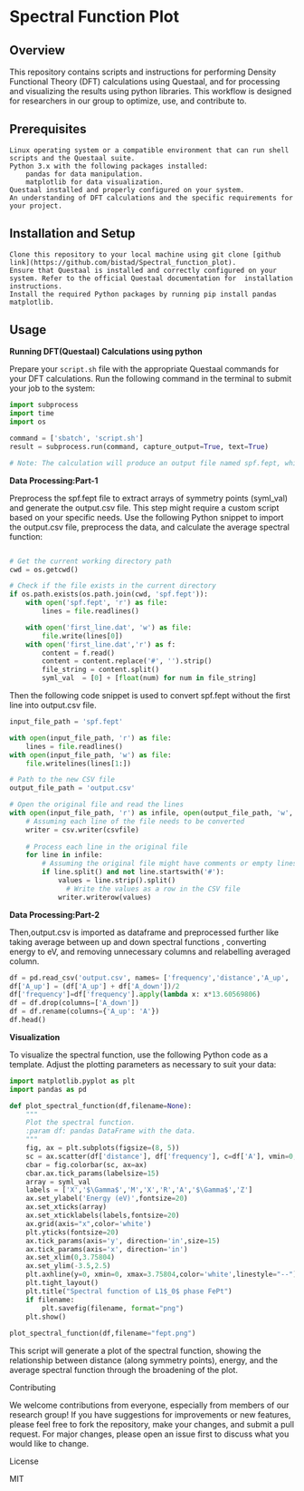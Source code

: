 # Spectral Function Plot
## Overview

This repository contains scripts and instructions for performing Density Functional Theory (DFT) calculations using Questaal, and for processing and visualizing the results using python libraries. This workflow is designed for researchers in our group to optimize, use, and contribute to.
## Prerequisites

    Linux operating system or a compatible environment that can run shell scripts and the Questaal suite.
    Python 3.x with the following packages installed:
        pandas for data manipulation.
        matplotlib for data visualization.
    Questaal installed and properly configured on your system.
    An understanding of DFT calculations and the specific requirements for your project.

## Installation and Setup

    Clone this repository to your local machine using git clone [github link](https://github.com/bistad/Spectral_function_plot).
    Ensure that Questaal is installed and correctly configured on your system. Refer to the official Questaal documentation for  installation instructions.
    Install the required Python packages by running pip install pandas matplotlib.

## Usage
**Running DFT(Questaal) Calculations using python**

Prepare your `script.sh` file with the appropriate Questaal commands for your DFT calculations. Run the following command in the terminal to submit your job to the system:

```python
import subprocess
import time
import os

command = ['sbatch', 'script.sh']
result = subprocess.run(command, capture_output=True, text=True)

# Note: The calculation will produce an output file named spf.fept, which will be used for further processing.
```
**Data Processing:Part-1**

Preprocess the spf.fept file to extract arrays of symmetry points (syml_val) and generate the output.csv file. This step might require a custom script based on your specific needs.
Use the following Python snippet to import the output.csv file, preprocess the data, and calculate the average spectral function:

```python

# Get the current working directory path
cwd = os.getcwd()

# Check if the file exists in the current directory
if os.path.exists(os.path.join(cwd, 'spf.fept')):
    with open('spf.fept', 'r') as file:
        lines = file.readlines()

    with open('first_line.dat', 'w') as file:
        file.write(lines[0])
    with open('first_line.dat','r') as f:
        content = f.read()
        content = content.replace('#', '').strip()
        file_string = content.split()
        syml_val  = [0] + [float(num) for num in file_string]
```
Then the following code snippet is used to convert spf.fept without the first line into output.csv file.
```python
input_file_path = 'spf.fept'

with open(input_file_path, 'r') as file:
    lines = file.readlines()
with open(input_file_path, 'w') as file:
    file.writelines(lines[1:])

# Path to the new CSV file
output_file_path = 'output.csv'

# Open the original file and read the lines
with open(input_file_path, 'r') as infile, open(output_file_path, 'w', newline='') as csvfile:
    # Assuming each line of the file needs to be converted
    writer = csv.writer(csvfile)
    
    # Process each line in the original file
    for line in infile:
        # Assuming the original file might have comments or empty lines
        if line.split() and not line.startswith('#'):
            values = line.strip().split()
              # Write the values as a row in the CSV file
            writer.writerow(values)
```
**Data Processing:Part-2**

Then,output.csv is imported as dataframe and preprocessed further like taking average between up and down spectral functions
, converting energy to eV, and removing unnecessary columns and relabelling averaged column.
```python
df = pd.read_csv('output.csv', names= ['frequency','distance','A_up', 'A_down'])
df['A_up'] = (df['A_up'] + df['A_down'])/2
df['frequency']=df['frequency'].apply(lambda x: x*13.60569806)
df = df.drop(columns=['A_down'])
df = df.rename(columns={'A_up': 'A'})
df.head()
```

**Visualization**

To visualize the spectral function, use the following Python code as a template. Adjust the plotting parameters as necessary to suit your data:

```python
import matplotlib.pyplot as plt
import pandas as pd

def plot_spectral_function(df,filename=None):
    """
    Plot the spectral function.
    :param df: pandas DataFrame with the data.
    """
    fig, ax = plt.subplots(figsize=(8, 5))
    sc = ax.scatter(df['distance'], df['frequency'], c=df['A'], vmin=0, vmax=100,cmap='cividis', rasterized=True)
    cbar = fig.colorbar(sc, ax=ax)
    cbar.ax.tick_params(labelsize=15)
    array = syml_val
    labels = ['X','$\Gamma$','M','X','R','A','$\Gamma$','Z']
    ax.set_ylabel('Energy (eV)',fontsize=20)
    ax.set_xticks(array)
    ax.set_xticklabels(labels,fontsize=20)
    ax.grid(axis="x",color='white')
    plt.yticks(fontsize=20)
    ax.tick_params(axis='y', direction='in',size=15)
    ax.tick_params(axis='x', direction='in')
    ax.set_xlim(0,3.75804)
    ax.set_ylim(-3.5,2.5)
    plt.axhline(y=0, xmin=0, xmax=3.75804,color='white',linestyle="--")
    plt.tight_layout()
    plt.title("Spectral function of L1$_0$ phase FePt")
    if filename:
        plt.savefig(filename, format="png")
    plt.show()
    
plot_spectral_function(df,filename="fept.png")
```
This script will generate a plot of the spectral function, showing the relationship between distance (along symmetry points), energy, and the average spectral function through the broadening of the plot.

Contributing

We welcome contributions from everyone, especially from members of our research group! If you have suggestions for improvements or new features, please feel free to fork the repository, make your changes, and submit a pull request. For major changes, please open an issue first to discuss what you would like to change.

License

MIT
